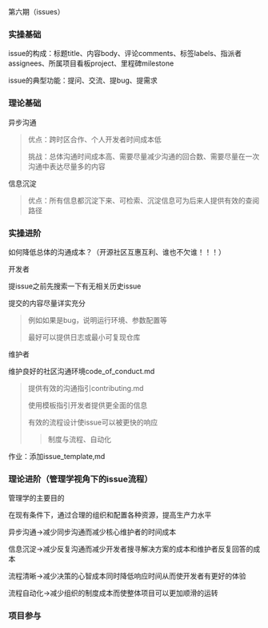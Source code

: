 第六期（issues）

### 实操基础

issue的构成：标题title、内容body、评论comments、标签labels、指派者assignees、所属项目看板project、里程碑milestone

issue的典型功能：提问、交流、提bug、提需求

### 理论基础

异步沟通

> 优点：跨时区合作、个人开发者时间成本低
>
> 挑战：总体沟通时间成本高、需要尽量减少沟通的回合数、需要尽量在一次沟通中表达尽量多的内容

信息沉淀

> 优点：所有信息都沉淀下来、可检索、沉淀信息可为后来人提供有效的查阅路径



### 实操进阶

如何降低总体的沟通成本？（开源社区互惠互利、谁也不欠谁！！！）

开发者

提issue之前先搜索一下有无相关历史issue

提交的内容尽量详实充分

> 例如如果是bug，说明运行环境、参数配置等
>
> 最好可以提供日志或最小可复现仓库

维护者

维护良好的社区沟通环境code_of_conduct.md

> 提供有效的沟通指引contributing.md
>
> 使用模板指引开发者提供更全面的信息
>
> 有效的流程设计使issue可以被更快的响应
>
> > 制度与流程、自动化

作业：添加issue_template,md

### 理论进阶（管理学视角下的issue流程）

管理学的主要目的

在现有条件下，通过合理的组织和配置各种资源，提高生产力水平

异步沟通->减少同步沟通而减少核心维护者的时间成本

信息沉淀->减少反复沟通而减少开发者搜寻解决方案的成本和维护者反复回答的成本

流程清晰->减少决策的心智成本同时降低响应时间从而使开发者有更好的体验

流程自动化->减少组织的制度成本而使整体项目可以更加顺滑的运转

### 项目参与